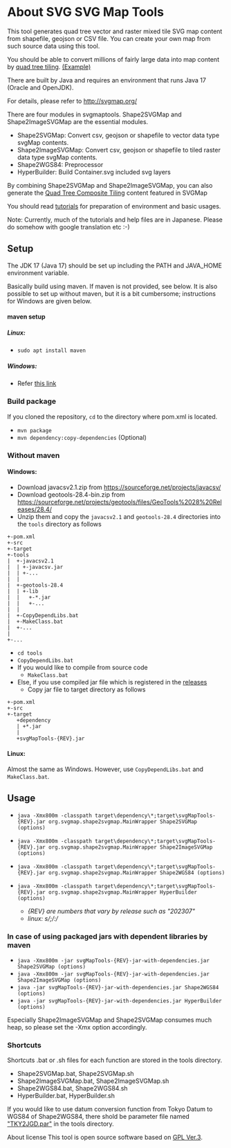 # About SVG SVG Map Tools

This tool generates quad tree vector and raster mixed tile SVG map content from shapefile, geojson or CSV file.
You can create your own map from such source data using this tool.

You should be able to convert millions of fairly large data into map content by [quad tree tiling](https://www.slideshare.net/totipalmate/tiling-51301496). [(Example)](http://svgmap.org/devinfo/devkddi/lvl0.1/rev14/SVGMapper_r14.html#visibleLayer=worldcities&hiddenLayer=polygonAuthoringTester)

There are built by Java and requires an environment that runs Java 17 (Oracle and OpenJDK).

For details, please refer to http://svgmap.org/


There are four modules in svgmaptools. Shape2SVGMap and Shape2ImageSVGMap are the essential modules.

* Shape2SVGMap: Convert csv, geojson or shapefile to vector data type svgMap contents.
* Shape2ImageSVGMap: Convert csv, geojson or shapefile to tiled raster data type svgMap contents.
* Shape2WGS84:  Preprocessor
* HyperBuilder: Build Container.svg included svg layers

By combining Shape2SVGMap and Shape2ImageSVGMap, you can also generate the [Quad Tree Composite Tiling](https://satakagi.github.io/mapsForWebWS2020-docs/QuadTreeCompositeTilingAndVectorTileStandard.html) content featured in SVGMap

You should read  [tutorials](tutorials) for preparation of environment and basic usages.

Note: Currently, much of the tutorials and help files are in Japanese. Please do somehow with google translation etc :-)

## Setup
The JDK 17 (Java 17) should be set up including the PATH and JAVA_HOME environment variable.

Basically build using maven. If maven is not provided, see below. It is also possible to set up without maven, but it is a bit cumbersome; instructions for Windows are given below.

#### maven setup
##### Linux:
* `sudo apt install maven`
##### Windows:
* Refer [this link](https://maven.apache.org/guides/getting-started/windows-prerequisites.html)

### Build package
If you cloned the repository, `cd` to the directory where pom.xml is located.
* `mvn package`
* `mvn dependency:copy-dependencies` (Optional)

### Without maven
#### Windows:
* Download javacsv2.1.zip from https://sourceforge.net/projects/javacsv/
* Download geotools-28.4-bin.zip from https://sourceforge.net/projects/geotools/files/GeoTools%2028%20Releases/28.4/
* Unzip them and copy the `javacsv2.1` and `geotools-28.4` directories into the `tools` directory as follows
```
+-pom.xml
+-src
+-target
+-tools
|  +-javacsv2.1
|  | +-javacsv.jar
|  | +-...
|  |
|  +-geotools-28.4
|  | +-lib
|  |   +-*.jar
|  |   +-...
|  |
|  +-CopyDependLibs.bat
|  +-MakeClass.bat
|  +-...
|
+-...
```
* `cd tools`
* `CopyDependLibs.bat`
* If you would like to compile from source code
  * `MakeClass.bat`
* Else, if you use compiled jar file which is registered in the [releases](https://github.com/svgmap/svgMapTools/releases)
  * Copy jar file to target directory as follows

```
+-pom.xml
+-src
+-target
   +dependency
   | +*.jar
   |
   +svgMapTools-{REV}.jar
```

#### Linux:
Almost the same as Windows. However, use `CopyDependLibs.bat` and `MakeClass.bat`.

## Usage

* `java -Xmx800m -classpath target\dependency\*;target\svgMapTools-{REV}.jar org.svgmap.shape2svgmap.MainWrapper Shape2SVGMap (options)`
* `java -Xmx800m -classpath target\dependency\*;target\svgMapTools-{REV}.jar org.svgmap.shape2svgmap.MainWrapper Shape2ImageSVGMap (options)`
* `java -Xmx800m -classpath target\dependency\*;target\svgMapTools-{REV}.jar org.svgmap.shape2svgmap.MainWrapper Shape2WGS84 (options)`
* `java -Xmx800m -classpath target\dependency\*;target\svgMapTools-{REV}.jar org.svgmap.shape2svgmap.MainWrapper HyperBuilder (options)`

  * *{REV} are numbers that vary by release such as "202307"*
  * *linux: s/;/:/*

### In case of using packaged jars with dependent libraries by maven
* `java -Xmx800m -jar svgMapTools-{REV}-jar-with-dependencies.jar Shape2SVGMap (options)`
* `java -Xmx800m -jar svgMapTools-{REV}-jar-with-dependencies.jar Shape2ImageSVGMap (options)`
* `java -jar svgMapTools-{REV}-jar-with-dependencies.jar Shape2WGS84 (options)`
* `java -jar svgMapTools-{REV}-jar-with-dependencies.jar HyperBuilder (options)`

Especially Shape2ImageSVGMap and Shape2SVGMap consumes much heap, so please set the -Xmx option accordingly.

### Shortcuts
Shortcuts .bat or .sh files for each function are stored in the tools directory.
* Shape2SVGMap.bat, Shape2SVGMap.sh
* Shape2ImageSVGMap.bat, Shape2ImageSVGMap.sh
* Shape2WGS84.bat, Shape2WGS84.sh
* HyperBuilder.bat, HyperBuilder.sh

If you would like to use datum conversion function from Tokyo Datum to WGS84 of Shape2WGS84,
there shold be parameter file named ["TKY2JGD.par"](http://www.gsi.go.jp/sokuchikijun/tky2jgd_download.html) in the tools directory.

About license
This tool is open source software based on [GPL Ver.3](LICENSE).
